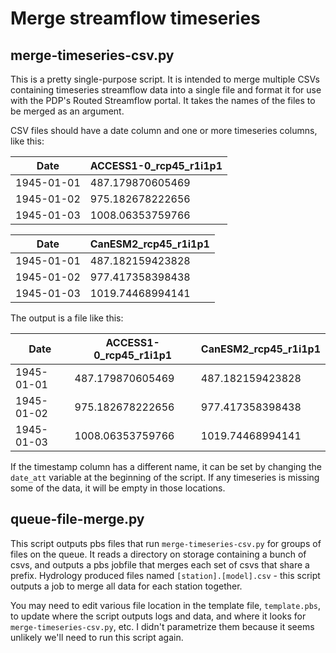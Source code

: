 # Merge streamflow timeseries

## merge-timeseries-csv.py
This is a pretty single-purpose script. It is intended to merge multiple CSVs containing timeseries streamflow data into a single file and format it for use with the PDP's Routed Streamflow portal. It takes the names of the files to be merged as an argument.

CSV files should have a date column and one or more timeseries columns, like this:

| Date       | ACCESS1-0_rcp45_r1i1p1 |
|------------|------------------------|
| 1945-01-01 | 487.179870605469       |
| 1945-01-02 | 975.182678222656       |
| 1945-01-03 | 1008.06353759766       |



| Date       | CanESM2_rcp45_r1i1p1 |
|------------|----------------------|
| 1945-01-01 | 487.182159423828     |
| 1945-01-02 | 977.417358398438     |
| 1945-01-03 | 1019.74468994141     |

The output is a file like this:

| Date       | ACCESS1-0_rcp45_r1i1p1 | CanESM2_rcp45_r1i1p1 |
|------------|------------------------|----------------------|
| 1945-01-01 | 487.179870605469       | 487.182159423828     |
| 1945-01-02 | 975.182678222656       | 977.417358398438     |
| 1945-01-03 | 1008.06353759766       | 1019.74468994141     |

If the timestamp column has a different name, it can be set by changing the `date_att` variable at the beginning of the script. If any timeseries is missing some of the data, it will be empty in those locations.

## queue-file-merge.py
This script outputs pbs files that run `merge-timeseries-csv.py` for groups of files on the queue. It reads a directory on storage containing a bunch of csvs, and outputs a pbs jobfile that merges each set of csvs that share a prefix. Hydrology produced files named `[station].[model].csv` - this script outputs a job to merge all data for each station together.

You may need to edit various file location in the template file, `template.pbs`, to update where the script outputs logs and data, and where it looks for `merge-timeseries-csv.py`, etc. I didn't parametrize them because it seems unlikely we'll need to run this script again.